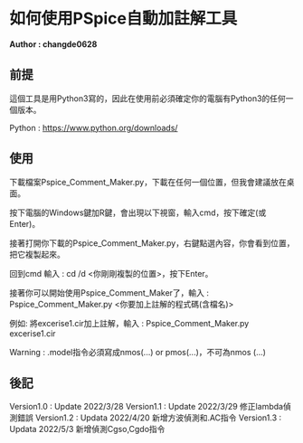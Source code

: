 # 如何使用PSpice自動加註解工具

**Author : changde0628**

## 前提

這個工具是用Python3寫的，因此在使用前必須確定你的電腦有Python3的任何一個版本。

Python : https://www.python.org/downloads/

## 使用

下載檔案Pspice_Comment_Maker.py，下載在任何一個位置，但我會建議放在桌面。

按下電腦的Windows鍵加R鍵，會出現以下視窗，輸入cmd，按下確定(或Enter)。

接著打開你下載的Pspice_Comment_Maker.py，右鍵點選內容，你會看到位置，把它複製起來。

回到cmd 輸入 : cd /d <你剛剛複製的位置>，按下Enter。

接著你可以開始使用Pspice_Comment_Maker了，輸入 : Pspice_Comment_Maker.py <你要加上註解的程式碼(含檔名)>

例如: 將excerise1.cir加上註解，輸入 : Pspice_Comment_Maker.py excerise1.cir

Warning : .model指令必須寫成nmos(...) or pmos(...)，不可為nmos (...)

## 後記

Version1.0 : Update 2022/3/28
Version1.1 : Update 2022/3/29 修正lambda偵測錯誤
Version1.2 : Updata 2022/4/20 新增方波偵測和.AC指令
Version1.3 : Updata 2022/5/3 新增偵測Cgso,Cgdo指令
